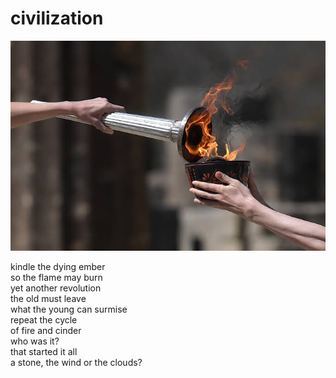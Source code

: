# civilization
![civilization](images/civilization.jpeg)

kindle the dying ember</br>
so the flame may burn</br>
yet another revolution</br>
the old must leave</br>
what the young can surmise</br>
repeat the cycle</br>
of fire and cinder</br>
who was it?</br>
that started it all</br>
a stone, the wind or the clouds?

